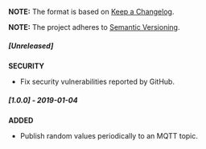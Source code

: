 **NOTE:** The format is based on [Keep a Changelog](http://keepachangelog.com/en/1.0.0/).

**NOTE:** The project adheres to [Semantic Versioning](http://semver.org/spec/v2.0.0.html).

##### [Unreleased]

**SECURITY**

* Fix security vulnerabilities reported by GitHub.


##### [1.0.0] - 2019-01-04

**ADDED**

* Publish random values periodically to an MQTT topic.

